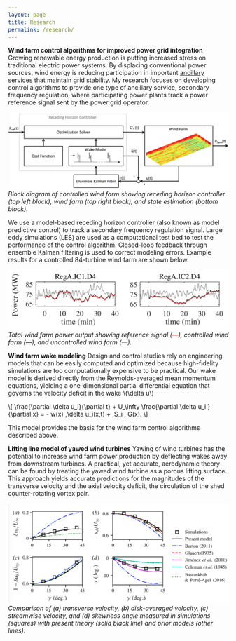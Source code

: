 ```yaml
---
layout: page
title: Research
permalink: /research/
---
```

**Wind farm control algorithms for improved power grid integration**
Growing renewable energy production is putting increased stress on traditional electric power systems. By displacing conventional power sources, wind energy is reducing participation in important [ancillary services](http://www.pjm.com/markets-and-operations/ancillary-services.aspx") that maintain grid stability. My research focuses on developing control algorithms to provide one type of ancillary service, secondary frequency regulation, where participating power plants track a power reference signal sent by the power grid operator.

![Block diagram](/img/block-diagram.png)
*Block diagram of controlled wind farm showing receding horizon controller (top left block), wind farm (top right block), and state estimation (bottom block).*

We use a model-based receding horizon controller (also known as model predictive control) to track a secondary frequency regulation signal. Large eddy simulations (LES) are used as a computational test bed to test the performance of the control algorithm. Closed-loop feedback through ensemble Kalman filtering is used to correct modeling errors. Example results for a controlled 84-turbine wind farm are shown below.

![Control results](/img/enkf-rhc.png)
*Total wind farm power output showing reference signal (<font color="red">&mdash;</font>), controlled wind farm (&mdash;), and uncontrolled wind farm (<font color="gray">&mdash;</font>).*

**Wind farm wake modeling**
Design and control studies rely on engineering models that can be easily computed and optimized because high-fidelity simulations are too computationally expensive to be practical. Our wake model is derived directly from the Reynolds-averaged mean momentum equations, yielding a one-dimensional partial differential equation that governs the velocity deficit in the wake \\(\delta u\\)

\\[ \frac{\partial \delta u_i}{\partial t} + U_\infty \frac{\partial \delta u_i }{\partial x} = - w(x) \,\delta u_i(x,t) + \,S_i \, G(x). \\]

This model provides the basis for the wind farm control algorithms described above.

**Lifting line model of yawed wind turbines**
Yawing of wind turbines has the potential to increase wind farm power production by deflecting wakes away from downstream turbines. A practical, yet accurate, aerodynamic theory can be found by treating the yawed wind turbine as a porous lifting surface. This approach yields accurate predictions for the magnitudes of the transverse velocity and the axial velocity deficit, the circulation of the shed counter-rotating vortex pair.

![Yawed turbine](/img/yaw.png)
*Comparison of (a) transverse velocity, (b) disk-averaged velocity, (c) streamwise velocity, and (d) skewness angle measured in simulations (squares) with present theory (solid black line) and prior models (other lines).*
